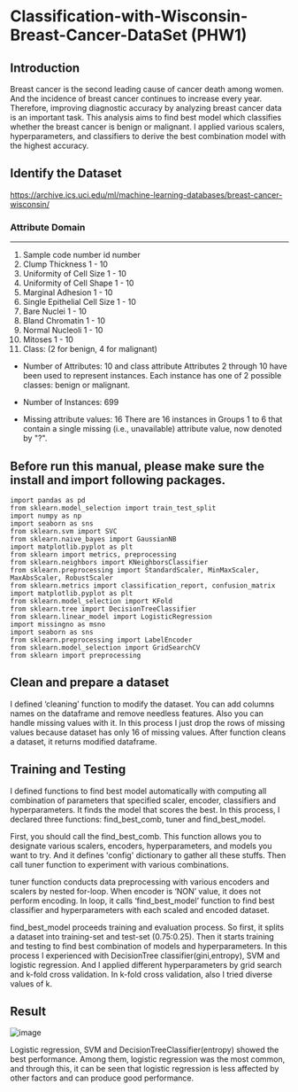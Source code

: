# Classification-with-Wisconsin-Breast-Cancer-DataSet (PHW1)

## Introduction 
Breast cancer is the second leading cause of cancer death among women. And the incidence of breast cancer continues to increase every year. Therefore, improving diagnostic accuracy by analyzing breast cancer data is an important task. This analysis aims to find best model which classifies whether the breast cancer is benign or malignant. I applied various scalers, hyperparameters, and classifiers to derive the best combination model with the highest accuracy.

## Identify the Dataset
https://archive.ics.uci.edu/ml/machine-learning-databases/breast-cancer-wisconsin/

###  Attribute                     Domain
   -- -----------------------------------------
   1. Sample code number            id number
   2. Clump Thickness               1 - 10
   3. Uniformity of Cell Size       1 - 10
   4. Uniformity of Cell Shape      1 - 10
   5. Marginal Adhesion             1 - 10
   6. Single Epithelial Cell Size   1 - 10
   7. Bare Nuclei                   1 - 10
   8. Bland Chromatin               1 - 10
   9. Normal Nucleoli               1 - 10
  10. Mitoses                       1 - 10
  11. Class:                        (2 for benign, 4 for malignant)

- Number of Attributes: 10 and class attribute
Attributes 2 through 10 have been used to represent instances. Each instance has one of 2 possible classes: benign or malignant.

- Number of Instances: 699 
- Missing attribute values: 16
    There are 16 instances in Groups 1 to 6 that contain a single missing 
    (i.e., unavailable) attribute value, now denoted by "?".

## Before run this manual, please make sure the install and import following packages.
```
import pandas as pd
from sklearn.model_selection import train_test_split
import numpy as np
import seaborn as sns
from sklearn.svm import SVC
from sklearn.naive_bayes import GaussianNB
import matplotlib.pyplot as plt
from sklearn import metrics, preprocessing
from sklearn.neighbors import KNeighborsClassifier
from sklearn.preprocessing import StandardScaler, MinMaxScaler, MaxAbsScaler, RobustScaler
from sklearn.metrics import classification_report, confusion_matrix
import matplotlib.pyplot as plt
from sklearn.model_selection import KFold
from sklearn.tree import DecisionTreeClassifier
from sklearn.linear_model import LogisticRegression
import missingno as msno
import seaborn as sns
from sklearn.preprocessing import LabelEncoder
from sklearn.model_selection import GridSearchCV
from sklearn import preprocessing 
```



## Clean and prepare a dataset 
I defined ‘cleaning’ function to modify the dataset. You can add columns names on the dataframe and remove needless features. Also you can handle missing values with it. In this process I just drop the rows of missing values because dataset has only 16 of missing values. After function cleans a dataset, it returns modified dataframe. 

## Training and Testing 
I defined functions to find best model automatically with computing all combination of parameters that specified scaler, encoder, classifiers and hyperparameters. It finds the model that scores the best. In this process, I declared three functions: find_best_comb, tuner and find_best_model. 

First, you should call the find_best_comb. This function allows you to designate various scalers, encoders, hyperparameters, and models you want to try. And it defines 'config' dictionary to gather all these stuffs. Then call tuner function to experiment with various combinations.

 tuner function conducts data preprocessing with various encoders and scalers by nested for-loop. When encoder is ‘NON’ value, it does not perform encoding. In loop, it calls ‘find_best_model’ function to find best classifier and hyperparameters with each scaled and encoded dataset.
 
 find_best_model proceeds training and evaluation process. So first, it splits a dataset into training-set and test-set (0.75:0.25). Then it starts training and testing to find best combination of models and hyperparameters. In this process I experienced with DecisionTree classifier(gini,entropy), SVM and logistic regression. And I applied different hyperparameters by grid search and k-fold cross validation. In k-fold cross validation, also I tried diverse values of k.
 
 ## Result
 
![image](https://user-images.githubusercontent.com/75998991/141664201-25ffb9d4-32be-474f-bf5f-bb90b7120cb4.png)

 Logistic regression, SVM and DecisionTreeClassifier(entropy) showed the best performance. Among them, logistic regression was the most common, and through this, it can be seen that logistic regression is less affected by other factors and can produce good performance.
 
